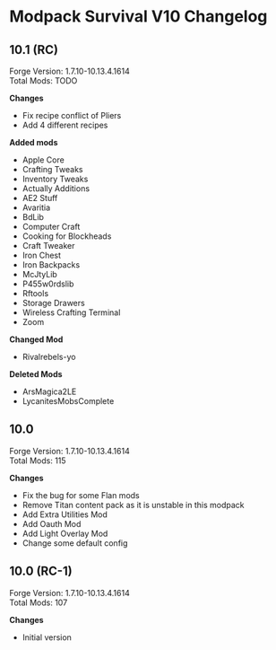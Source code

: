 # Modpack Survival V10 Changelog

## 10.1 (RC)

Forge Version: 1.7.10-10.13.4.1614  
Total Mods: TODO

**Changes**

- Fix recipe conflict of Pliers
- Add 4 different recipes

**Added mods**
- Apple Core
- Crafting Tweaks
- Inventory Tweaks
- Actually Additions
- AE2 Stuff
- Avaritia
- BdLib
- Computer Craft
- Cooking for Blockheads
- Craft Tweaker
- Iron Chest
- Iron Backpacks
- McJtyLib
- P455w0rdslib
- Rftools
- Storage Drawers
- Wireless Crafting Terminal
- Zoom

**Changed Mod**
- Rivalrebels-yo

**Deleted Mods**
- ArsMagica2LE
- LycanitesMobsComplete

## 10.0

Forge Version: 1.7.10-10.13.4.1614  
Total Mods: 115

**Changes**

- Fix the bug for some Flan mods
- Remove Titan content pack as it is unstable in this modpack
- Add Extra Utilities Mod
- Add Oauth Mod
- Add Light Overlay Mod
- Change some default config

## 10.0 (RC-1)

Forge Version: 1.7.10-10.13.4.1614  
Total Mods: 107

**Changes**

- Initial version
